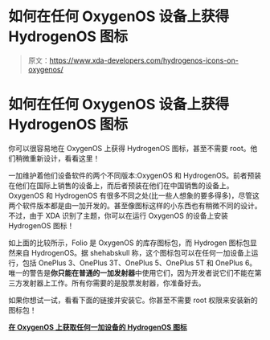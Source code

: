 # 如何在任何 OxygenOS 设备上获得 HydrogenOS 图标

> 原文：<https://www.xda-developers.com/hydrogenos-icons-on-oxygenos/>

# 如何在任何 OxygenOS 设备上获得 HydrogenOS 图标

你可以很容易地在 OxygenOS 上获得 HydrogenOS 图标，甚至不需要 root。他们稍微重新设计，看看这里！

一加维护着他们设备软件的两个不同版本:OxygenOS 和 HydrogenOS。前者预装在他们在国际上销售的设备上，而后者预装在他们在中国销售的设备上。OxygenOS 和 HydrogenOS 有很多不同之处(比一些人想象的要多得多)，尽管这两个软件版本都是由一加开发的。甚至像图标这样的小东西也有稍微不同的设计。不过，由于 XDA 识别了主题，你可以在运行 OxygenOS 的设备上安装 HydrogenOS 图标！

如上面的比较所示，Folio 是 OxygenOS 的库存图标包，而 Hydrogen 图标包显然来自 HydrogenOS。据 shehabskull 称，这个图标包可以在任何一加设备上运行，包括 OnePlus 3、OnePlus 3T、OnePlus 5、OnePlus 5T 和 OnePlus 6。唯一的警告是**你只能在普通的一加发射器**中使用它们，因为开发者说它们不能在第三方发射器上工作。所有你需要的是股票发射器，你准备好去。

如果你想试一试，看看下面的链接并安装它。你甚至不需要 root 权限来安装新的图标包！

[**在 OxygenOS 上获取任何一加设备的 HydrogenOS 图标**](https://forum.xda-developers.com/oneplus-6/themes/port-hydrogen-icon-packs-t3819063)